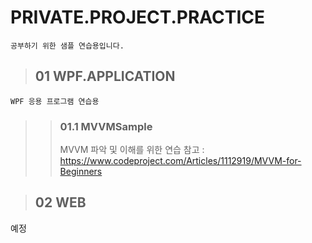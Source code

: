 # PRIVATE.PROJECT.PRACTICE
    공부하기 위한 샘플 연습용입니다.

>## 01 WPF.APPLICATION
    WPF 응용 프로그램 연습용
>>### 01.1 MVVMSample 
>>MVVM 파악 및 이해를 위한 연습
>>참고 : https://www.codeproject.com/Articles/1112919/MVVM-for-Beginners

>## 02 WEB
예정
